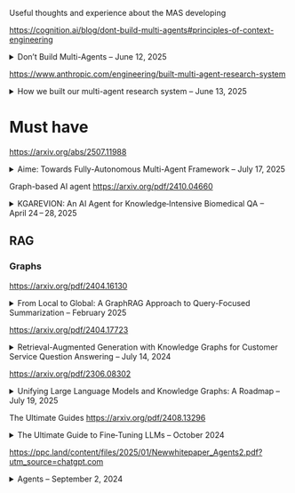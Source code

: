Useful thoughts and experience about the MAS developing 


https://cognition.ai/blog/dont-build-multi-agents#principles-of-context-engineering 
<details>
  <summary>Don’t Build Multi-Agents – June 12, 2025</summary>

**Tags:** LLM Agents, Context Engineering, Reliability

The article argues that chaining multiple LLM subagents in parallel is fragile because context and implicit decisions get siloed, leading to compounding errors. Instead, it introduces **Context Engineering**—sharing the full trace of prior actions and recognizing that every action carries hidden assumptions—and advocates for a **single-threaded linear agent**, optionally augmented with a **history-compressor** to summarize long interactions :contentReference[oaicite:0]{index=0}.

**Main conclusion:**  
For robust, long-running AI agents, avoid parallel multi-agent setups and focus on seamless context management—either via one coherent agent or by intelligently compressing history—so that every decision is consistently informed by the complete task context. :contentReference[oaicite:1]{index=1}
</details>

https://www.anthropic.com/engineering/built-multi-agent-research-system
<details>
  <summary>How we built our multi-agent research system – June 13, 2025</summary>

**Tags:** Multi-Agent Systems, Orchestration, Research, Prompt Engineering

This article describes how Anthropic built its Research feature using a lead Claude agent to orchestrate multiple parallel subagents for open-ended research tasks. It covers challenges around orchestration patterns, prompt and tool design, evaluation frameworks, and operational practices, illustrating how careful multi-agent engineering can accelerate research workflows while managing reliability and coordination complexities. :contentReference[oaicite:2]{index=2}

**Main conclusion:**  
With robust orchestration patterns, prompt strategies, evaluation methods, and fault-recovery practices, production-grade multi-agent systems can dramatically enhance complex research tasks—but the gap between prototype and reliable production demands meticulous engineering around tooling, evaluation, and deployment. :contentReference[oaicite:3]{index=3}
</details>
 
 # Must have
https://arxiv.org/abs/2507.11988
<details>
  <summary>Aime: Towards Fully-Autonomous Multi-Agent Framework – July 17, 2025</summary>

**Tags:** Multi-Agent Systems, Dynamic Planning, Actor Factory, Progress Management

This paper introduces **Aime**, a novel multi-agent framework that overcomes the limitations of the static plan‑and‑execute paradigm by:
- Employing a **Dynamic Planner** that continuously refines strategy based on real‑time execution feedback.  
- Utilizing an **Actor Factory** to instantiate specialized agents on‑demand, each equipped with tailored tools and knowledge.  
- Maintaining a **Progress Management Module** as a single source of truth for coherent, system‑wide state awareness.  
The framework replaces rigid, precomputed workflows with a fluid, adaptive architecture and is evaluated on GAIA, SWE‑bench Verified, and WebVoyager benchmarks, where it consistently outperforms highly specialized state‑of‑the‑art agents :contentReference[oaicite:3]{index=3}.

**Main conclusion:**  
Aime significantly outperforms conventional multi‑agent systems—achieving new state‑of‑the‑art success rates of 77.6% on GAIA, 66.4% on SWE‑bench Verified, and 92.3% on WebVoyager—demonstrating superior adaptability, efficiency, and overall task success in dynamic environments :contentReference[oaicite:4]{index=4}.
</details>


Graph-based AI agent
https://arxiv.org/pdf/2410.04660
<details>
  <summary>KGAREVION: An AI Agent for Knowledge‑Intensive Biomedical QA – April 24 – 28, 2025</summary>

**Tags:** Biomedical QA, Knowledge Graph, LLM Verification, Iterative Reasoning

This paper presents **KGAREVION**, a knowledge graph–based AI agent for biomedical question answering that executes a four‑stage pipeline:
- **Generate:** LLM generates candidate medical‑concept triples from the input query.  
- **Review:** A fine‑tuned LLM augmented with KG embeddings verifies the correctness of each triple.  
- **Revise:** The system iteratively corrects or supplements any invalid triples.  
- **Answer:** Final answers are constructed based on the verified, context‑relevant triples. :contentReference[oaicite:4]{index=4}

KGAREVION achieves an average accuracy improvement of **+6.75%** over 15 baseline models across seven medical QA datasets, supports both multiple‑choice and open‑ended formats, demonstrates strong zero‑shot generalization on AfriMed‑QA, and shows resilience to answer‑option perturbations. :contentReference[oaicite:5]{index=5}

**Main conclusion:**  
By integrating LLM hypothesis generation with rigorous KG‑based verification and iterative refinement, KGAREVION significantly enhances the precision and reliability of knowledge‑intensive biomedical QA, paving the way for clinical decision support and advanced biomedical research applications. :contentReference[oaicite:6]{index=6}
</details>


## RAG
### Graphs


https://arxiv.org/pdf/2404.16130
<details>
  <summary>From Local to Global: A GraphRAG Approach to Query-Focused Summarization – February 2025</summary>

**Tags:** Retrieval-Augmented Generation, Query-Focused Summarization, Knowledge Graphs, LLM Evaluation, Sensemaking

This paper introduces **GraphRAG**, a graph-based RAG method designed for answering **global queries** over large document corpora that exceed the context window of LLMs. The pipeline consists of:

- **Extract:** LLM extracts entities, relationships, and factual claims from text chunks.  
- **Graph Build:** Constructs a knowledge graph with entities as nodes and relationships as edges.  
- **Community Detect:** Applies hierarchical graph clustering (Leiden algorithm) to group related concepts.  
- **Summarize:** Generates summaries at multiple community levels (C0–C3).  
- **Query Answer:** Uses map-reduce over community summaries to answer complex, corpus-wide queries. :contentReference[oaicite:4]{index=4}

GraphRAG **outperforms standard vector RAG** on query-focused summarization tasks by large margins (up to **+33% win rate**) in **comprehensiveness** and **diversity** across podcast and news datasets (~1M tokens each). It also requires **fewer context tokens** than baseline summarization, making it more scalable. :contentReference[oaicite:4]{index=4}

**Main conclusion:**  
By leveraging LLM-derived knowledge graphs and hierarchical summarization, **GraphRAG enables accurate, diverse, and scalable answering of global questions** across large text corpora – a crucial step for deeper AI-powered sensemaking beyond surface-level retrieval. :contentReference[oaicite:4]{index=4}
</details>

https://arxiv.org/pdf/2404.17723
<details>
  <summary>Retrieval-Augmented Generation with Knowledge Graphs for Customer Service Question Answering – July 14, 2024</summary>

**Tags:** Retrieval‑Augmented Generation, Knowledge Graph, Customer Service, Question Answering, Embeddings

This paper presents a novel **Retrieval‑Augmented Generation** approach that leverages a **Knowledge Graph** constructed from historical support tickets to:
- **Preserve ticket structure** by modeling intra‑ticket trees and inter‑ticket links (explicit and embedding‑based), enriching semantic context for retrieval.  
- **Combine KG retrieval with LLM generation**, extracting relevant subgraphs via graph queries and using them as context for answer synthesis.  
- **Validate in production** at LinkedIn, achieving a 77.6 % increase in MRR, a 0.32 BLEU‑point gain, and a 28.6 % reduction in median issue resolution time.

**Main conclusion:**  
Integrating knowledge graphs into RAG pipelines substantially boosts retrieval accuracy and answer quality, resulting in faster and more effective customer support.
</details>

https://arxiv.org/pdf/2306.08302
<details>
  <summary>Unifying Large Language Models and Knowledge Graphs: A Roadmap – July 19, 2025</summary>

**Tags:** Large Language Models, Knowledge Graphs, Retrieval-Augmented Generation, Hybrid Reasoning, Explainability

This paper presents a structured roadmap for bridging LLMs and KGs by:
- Introducing **KG-Enhanced LLMs**, which integrate structured graph facts during pretraining and via retrieval or prompting at inference to improve factual accuracy and reduce hallucinations.  
- Detailing **LLM-Augmented KGs**, leveraging LLMs for embedding, completion, construction, and QA over knowledge graphs to boost coverage and enable natural-language-driven graph creation.  
- Proposing **Synergized LLMs + KGs**, a unified framework where models perform bi-directional reasoning—dynamically retrieving from KGs and traversing graph paths as part of an agent-style inference loop.  

**Main conclusion:**  
By unifying the generative capabilities of LLMs with the precision and interpretability of KGs, the proposed approaches lay the foundation for AI systems that are both highly adaptable and reliably factual, though real-world deployment will require advances in scalable knowledge updates, efficient integration, and robust hallucination detection.
</details>


The Ultimate Guides
https://arxiv.org/pdf/2408.13296
<details>
  <summary>The Ultimate Guide to Fine‑Tuning LLMs – October 2024</summary>

**Tags:** Fine‑Tuning, PEFT, RL, Deployment, Monitoring, Ethics

This report presents a **comprehensive seven‑stage pipeline** for fine‑tuning large language models:
- **Data Preparation**: collection, cleaning, augmentation, handling class imbalance (SMOTE, focal loss).  
- **Model Initialization**: selecting pretrained weights, configuring hyperparameters, environment setup.  
- **Training Setup**: optimizing data throughput, micro‑batching, gradient checkpointing.  
- **Fine‑Tuning Strategies**: full parameter updates vs. PEFT (Adapters, LoRA, QLoRA) and half fine‑tuning.  
- **Evaluation & Validation**: cross‑entropy metrics, safety benchmarks (Llama Guard, WILDGUARD), loss‑curve analysis.  
- **Deployment**: on‑premises/cloud options, WebGPU, vector stores, quantized and vLLM models.  
- **Monitoring & Support**: functional, prompt‑ and response‑level monitoring, alerting, and continual knowledge updates.

**Main conclusion:**  
The guide excels in breadth and depth, marrying theory with actionable best practices and covering state‑of‑the‑art techniques (PEFT, RLHF, multi‑agent, multimodal). Its extensive coverage benefits researchers and engineers alike, though its density suggests adding interactive examples and real‑world benchmark comparisons to improve usability for rapid reference.
</details>

https://ppc.land/content/files/2025/01/Newwhitepaper_Agents2.pdf?utm_source=chatgpt.com
<details>
  <summary>Agents – September 2, 2024</summary>

**Tags:** Agents, Cognitive Architecture, Orchestration, Tools, Prompt Engineering, RAG, LangChain, Vertex AI, Productionization

This whitepaper presents a comprehensive overview of generative AI agents, defining them as autonomous systems that extend foundational language models with external tools through a cyclical orchestration layer. It details the core components—Models, Tools (Extensions, Functions, Data Stores), and the Orchestration Layer—and explores reasoning frameworks like ReAct, Chain‑of‑Thought, and Tree‑of‑Thoughts. Through practical examples using LangChain and Google’s Vertex AI platform, it illustrates how agents can plan, execute, and refine multi‑step tasks by dynamically selecting and invoking tools while maintaining state and memory. :contentReference[filecite:turn0file0]{index=1}

**Main conclusion:**  
Production‑grade multi‑agent systems can dramatically enhance complex research and application workflows by combining robust orchestration patterns, targeted learning strategies, and diverse tool integrations; however, bridging the gap from prototype to reliable, scalable deployments demands meticulous engineering in tool design, evaluation frameworks, fault recovery, and iterative refinement. :contentReference[filecite:turn0file0]{index=2}
</details>

